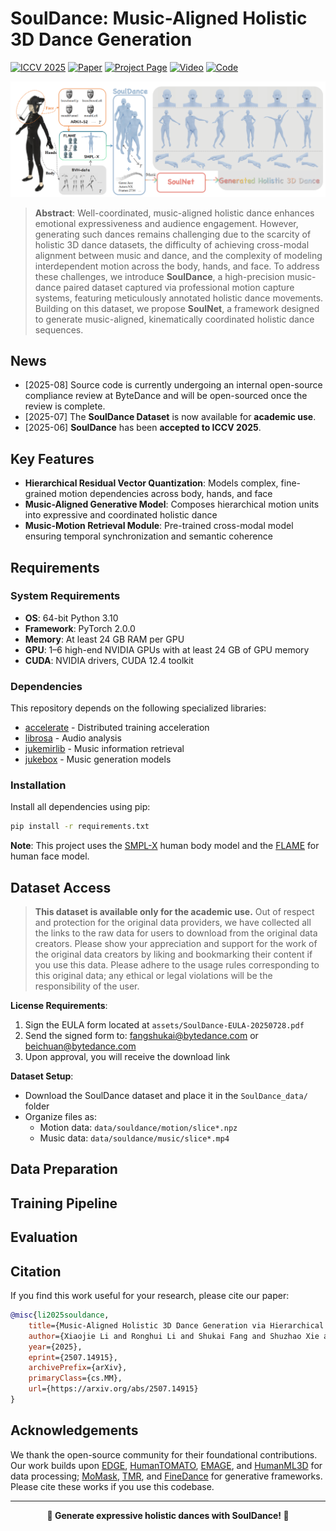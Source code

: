 # SoulDance: Music-Aligned Holistic 3D Dance Generation

[![ICCV 2025](https://img.shields.io/badge/ICCV-2025-blue)](https://arxiv.org/abs/2507.14915)
[![Paper](https://img.shields.io/badge/Paper-arXiv-red)](https://arxiv.org/abs/2507.14915)
[![Project Page](https://img.shields.io/badge/Project-Page-green)](https://xjli360.github.io/SoulDance/)
[![Video](https://img.shields.io/badge/Video-YouTube-red)](https://www.youtube.com/watch?v=ND0aJVdBBao)
[![Code](https://img.shields.io/badge/Github-Code-pink)](https://github.com/xjli360/SoulDance-Official)

![SoulDance cover image](./assets/teaser.png)

> **Abstract**: Well-coordinated, music-aligned holistic dance enhances emotional expressiveness and audience engagement. However, generating such dances remains challenging due to the scarcity of holistic 3D dance datasets, the difficulty of achieving cross-modal alignment between music and dance, and the complexity of modeling interdependent motion across the body, hands, and face.
> To address these challenges, we introduce **SoulDance**, a high-precision music-dance paired dataset captured via professional motion capture systems, featuring meticulously annotated holistic dance movements. Building on this dataset, we propose **SoulNet**, a framework designed to generate music-aligned, kinematically coordinated holistic dance sequences.

## News
- [2025-08] Source code is currently undergoing an internal open-source compliance review at ByteDance and will be open-sourced once the review is complete.  
- [2025-07] The **SoulDance Dataset** is now available for **academic use**.  
- [2025-06] **SoulDance** has been **accepted to ICCV 2025**.


## Key Features

- **Hierarchical Residual Vector Quantization**: Models complex, fine-grained motion dependencies across body, hands, and face
- **Music-Aligned Generative Model**: Composes hierarchical motion units into expressive and coordinated holistic dance
- **Music-Motion Retrieval Module**: Pre-trained cross-modal model ensuring temporal synchronization and semantic coherence

## Requirements

### System Requirements
- **OS**: 64-bit Python 3.10
- **Framework**: PyTorch 2.0.0
- **Memory**: At least 24 GB RAM per GPU
- **GPU**: 1–6 high-end NVIDIA GPUs with at least 24 GB of GPU memory
- **CUDA**: NVIDIA drivers, CUDA 12.4 toolkit

### Dependencies

This repository depends on the following specialized libraries:

- [accelerate](https://huggingface.co/docs/accelerate/v0.16.0/en/index) - Distributed training acceleration
- [librosa](https://github.com/librosa/librosa) - Audio analysis
- [jukemirlib](https://github.com/rodrigo-castellon/jukemirlib) - Music information retrieval
- [jukebox](https://github.com/openai/jukebox) - Music generation models

### Installation

Install all dependencies using pip:

```bash
pip install -r requirements.txt
```

**Note**: This project uses the [SMPL-X](https://smpl-x.is.tue.mpg.de/) human body model and the [FLAME](https://flame.is.tue.mpg.de/) for human face model.


## Dataset Access

> **This dataset is available only for the academic use.** Out of respect and protection for the original data providers, we have collected all the links to the raw data for users to download from the original data creators. Please show your appreciation and support for the work of the original data creators by liking and bookmarking their content if you use this data. Please adhere to the usage rules corresponding to this original data; any ethical or legal violations will be the responsibility of the user. 

**License Requirements**:
1. Sign the EULA form located at `assets/SoulDance-EULA-20250728.pdf`
2. Send the signed form to: [fangshukai@bytedance.com](mailto:fangshukai@bytedance.com) or [beichuan@bytedance.com](mailto:beichuan@bytedance.com)
3. Upon approval, you will receive the download link

**Dataset Setup**:
- Download the SoulDance dataset and place it in the `SoulDance_data/` folder
- Organize files as:
  - Motion data: `data/souldance/motion/slice*.npz`
  - Music data: `data/souldance/music/slice*.mp4`

## Data Preparation


## Training Pipeline


## Evaluation


## Citation

If you find this work useful for your research, please cite our paper:

```bibtex
@misc{li2025souldance,
    title={Music-Aligned Holistic 3D Dance Generation via Hierarchical Motion Modeling}, 
    author={Xiaojie Li and Ronghui Li and Shukai Fang and Shuzhao Xie and Xiaoyang Guo and Jiaqing Zhou and Junkun Peng and Zhi Wang},
    year={2025},
    eprint={2507.14915},
    archivePrefix={arXiv},
    primaryClass={cs.MM},
    url={https://arxiv.org/abs/2507.14915}
}
```

## Acknowledgements

We thank the open-source community for their foundational contributions. Our work builds upon [EDGE](https://github.com/Stanford-TML/EDGE), [HumanTOMATO](https://github.com/IDEA-Research/HumanTOMATO), [EMAGE](https://github.com/PantoMatrix/PantoMatrix/blob/main/train_emage_audio.py), and [HumanML3D](https://github.com/EricGuo5513/HumanML3D) for data processing; [MoMask](https://github.com/EricGuo5513/momask-codes), [TMR](https://github.com/Mathux/TMR), and [FineDance](https://github.com/li-ronghui/FineDance) for generative frameworks. Please cite these works if you use this codebase.

---

<div align="center">
  <b>🕺 Generate expressive holistic dances with SoulDance! 💃</b>
</div>
